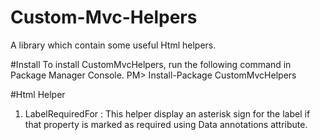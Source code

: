 # Custom-Mvc-Helpers
A library which contain some useful Html helpers. 

#Install
To install CustomMvcHelpers, run the following command in Package Manager Console.
PM> Install-Package CustomMvcHelpers

#Html Helper
1. LabelRequiredFor : This helper display an asterisk sign for the label if that property is marked as required using Data annotations attribute.

